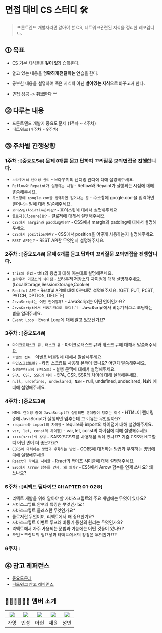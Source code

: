 # 면접 대비 CS 스터디 🛠️

> 프론트엔드 개발자라면 알아야 할 CS, 네트워크관련된 지식을 정리한 레포입니다.



## ⓵ 목표

* CS 기본 지식들을 **깊이 있게** 습득한다.

* 알고 있는 내용을 **명확하게 전달하는** 연습을 한다.

* 공부한 내용을 설명하여 죽은 지식이 아닌 **살아있는 지식**으로 바꾸고자 한다.

* 면접 성공 -> 취뽀한다 ^^

## ⓶ 다루는 내용

* 프론트엔드 개발자 중요도 문제 (1주차 ~ 4주차)
* 네트워크 (4주차 ~ 8주차)

## ⓷ 주차별 진행상황 
### 1주차 : [중요도5🔥] 문제 8개를 묻고 답하며 꼬리질문 모의면접을 진행합니다.
- `브라우저의 렌더링 원리` - 브라우저의 렌더링 원리에 대해 설명해주세요.
- `Reflow와 Repaint가 실행되는 시점` - Reflow와 Repaint가 실행되는 시점에 대해 말씀해주세요.
- `주소창에 google.com을 입력하면 일어나는 일` - 주소창에 google.com을 입력하면 일어나는 일에 대해 말씀해주세요.
- `호이스팅(hoisting)이란?` - 호이스팅에 대해서 설명해주세요.
- `클로저(Closure)란?` - 클로저에 대해서 설명해주세요.
- `CSS에서 margin과 padding이란?` - CSS에서 margin과 padding에 대해서 설명해주세요.
- `CSS에서 position이란?` - CSS에서 position을 어떻게 사용하는지 설명해주세요.
- `REST API란?` - REST API란 무엇인지 설명해주세요.

### 2주차 : [중요도4🔥] 문제 6개를 묻고 답하며 꼬리질문 모의면접을 진행합니다. 
- `this의 용법` - this의 용법에 대해 아는대로 설명해주세요.
- `브라우저 저장소의 차이점` - 브라우저 저장소의 차이점에 대해 설명해주세요. (LocalStorage,SessionStorage,Cookie)
- `Restful API` - Restful API에 대해 아는대로 설명해주세요. (GET, PUT, POST, PATCH, OPTION, DELETE)
- `JavaScript는 어떤 언어일까?` - JavaScript는 어떤 언어인가요?
- `JavaScript에서 비동기적으로 코딩하기` - JavaScript에서 비동기적으로 코딩하는 법을 알려주세요.
- `Event Loop` - Event Loop에 대해 알고 있으신가요?

### 3주차 : [중요도4🔥]
- `마이크로태스크 큐, 태스크 큐` - 마이크로태스크 큐와 태스크 큐에 대해서 말씀해주세요.
- `이벤트 전파` - 이벤트 버블링에 대해서 말씀해주세요.
- `타입스크립트란?` - 타입 스크립트 사용해 본적이 있나요? 어떤지 말씀해주세요.
- `실행문맥(실행 컨텍스트)` - 실행 문맥에 대해서 설명해주세요.
- `SPA, CSR, SSR의 차이` - SPA, CSR, SSR의 차이에 대해 설명해주세요.
- `null, undefined, undeclared, NaN` - null, undefined, undeclared, NaN 에 대해 설명해주세요.

### 4주차 : [중요도3🔥]
- `HTML 렌더링 중에 JavaScript가 실행되면 렌더링이 멈추는 이유` - HTML이 렌더링 중에 JavaScript가 실행되면 멈추는데 그 이유는 무엇일까요?
- `require와 import의 차이점` - require와 import의 차이점에 대해 설명해주세요.
- `var, let, const의 차이점]` - var, let, const의 차이점에 대해 설명해주세요.
- `sass(scss)의 장점` - SASS(SCSS)를 사용해본 적이 있나요? 기존 CSS와 비교할 때 어떤 면이 더 좋은가요?
- `CORS에 대처하는 방법과 우회하는 방법` - CORS에 대처하는 방법과 우회하는 방법에 대해 설명해주세요.
- `React의 라이프 사이클` - React의 라이프 사이클에 대해 설명해주세요.
- `ES6에서 Arrow 함수를 언제, 왜 쓸까?` - ES6에서 Arrow 함수를 언제 쓰나요? 왜 쓰나요?

### 5주차 : [리액트 딥다이브 CHAPTER 01-02🌐]
- 리액트 개발을 위해 알아야 할 자바스크립트의 주요 개념에는 무엇이 있나요? 
- 자바스크립트 함수의 특징은 무엇인가요? 
- 자바스크립트 클래스란 무엇인가요? 
- 클로저란 무엇이며, 리액트에서 왜 중요한가요? 
- 자바스크립트 이벤트 루프와 비동기 통신의 원리는 무엇인가요? 
- 리액트에서 자주 사용되는 문법과 기능에는 어떤 것들이 있나요? 
- 타입스크립트의 필요성과 리액트에서의 장점은 무엇인가요? 

### 6주차 : 

## ⓸ 참고 레퍼런스
* [중요도문제](https://github.com/Esoolgnah/Frontend-Interview-Questions?tab=readme-ov-file)
* [네트워크 참고 레퍼런스](https://github.com/devSquad-study/2023-CS-Study)


## 👨🏻‍💻👩🏻‍💻 멤버 소개

|[![](https://github.com/imeureka.png?width=100px)](https://github.com/imeureka)|[![](https://github.com/minseong0324.png?width=100px)](https://github.com/minseong0324) |[![](https://github.com/a-honey.png?width=100px)](https://github.com/a-honey) | [![](https://github.com/devjaeyoon.png?width=100px)](https://github.com/devjaeyoon)| [![](https://github.com/Collection50.png?width=100px)](https://github.com/Collection50)
|:---:|:---:|:---:|:---:|:---:|
| 가영 | 민성 | 아현 | 재윤 | 성민 |


